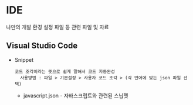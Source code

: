 IDE
===
나만의 개발 환경 설정 파일 등 관련 파일 및 자료

Visual Studio Code
-------------
* Snippet
    <pre><code>코드 조각이라는 뜻으로 쉽게 말해서 코드 자동완성
    사용방법 : 파일 > 기본설정 > 사용자 코드 조각 > (각 언어에 맞는 json 파일 선택)</code></pre>
    *  javascript.json - 자바스크립트와 관련된 스닙펫